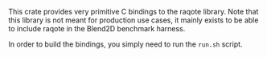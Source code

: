 This crate provides very primitive C bindings to the raqote library. Note that this library is not meant for production use cases, it mainly exists to be able to include raqote in the Blend2D
benchmark harness.

In order to build the bindings, you simply need to run the `run.sh` script.